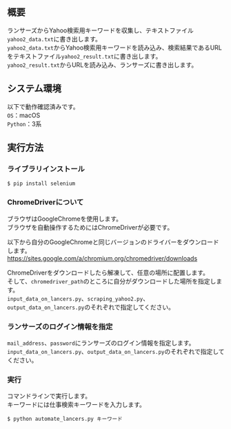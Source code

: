 ## 概要
ランサーズからYahoo検索用キーワードを収集し、テキストファイル`yahoo2_data.txt`に書き出します。  
`yahoo2_data.txt`からYahoo検索用キーワードを読み込み、検索結果であるURLをテキストファイル`yahoo2_result.txt`に書き出します。  
`yahoo2_result.txt`からURLを読み込み、ランサーズに書き出します。



## システム環境
以下で動作確認済みです。  
`OS`：macOS  
`Python`：3系



## 実行方法
### ライブラリインストール
```
$ pip install selenium
```


### ChromeDriverについて
ブラウザはGoogleChromeを使用します。  
ブラウザを自動操作するためにはChromeDriverが必要です。

以下から自分のGoogleChromeと同じバージョンのドライバーをダウンロードします。  
https://sites.google.com/a/chromium.org/chromedriver/downloads

ChromeDriverをダウンロードしたら解凍して、任意の場所に配置します。  
そして、`chromedriver_path`のところに自分がダウンロードした場所を指定します。  
`input_data_on_lancers.py`、`scraping_yahoo2.py`、`output_data_on_lancers.py`のそれぞれで指定してください。


### ランサーズのログイン情報を指定
`mail_address`、`password`にランサーズのログイン情報を指定します。  
`input_data_on_lancers.py`、`output_data_on_lancers.py`のそれぞれで指定してください。


### 実行
コマンドラインで実行します。  
キーワードには仕事検索キーワードを入力します。
```
$ python automate_lancers.py キーワード
```
